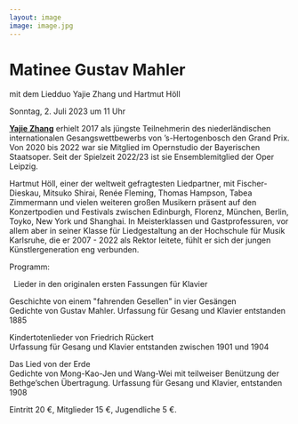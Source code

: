 ```yaml
---
layout: image
image: image.jpg
---
```


# Matinee Gustav Mahler
mit dem Liedduo Yajie Zhang und Hartmut Höll
  
Sonntag, 2. Juli 2023 um 11 Uhr
  
[**Yajie Zhang**](https://www.yajiezhang.com/) erhielt 2017 als jüngste Teilnehmerin des niederländischen internationalen Gesangswettbewerbs von ’s-Hertogenbosch den Grand Prix. Von 2020 bis 2022 war sie Mitglied im Opernstudio der Bayerischen Staatsoper. Seit der Spielzeit 2022/23 ist sie Ensemblemitglied der Oper Leipzig.

Hartmut Höll, einer der weltweit gefragtesten Liedpartner, mit Fischer-Dieskau, Mitsuko Shirai, Renée Fleming, Thomas Hampson, Tabea Zimmermann und vielen weiteren großen Musikern präsent auf den Konzertpodien und Festivals zwischen Edinburgh, Florenz, München, Berlin, Toyko, New York und Shanghai. In Meisterklassen und Gastprofessuren, vor allem aber in seiner Klasse für Liedgestaltung an der Hochschule für Musik Karlsruhe, die er 2007 - 2022 als Rektor leitete, fühlt er sich der jungen Künstlergeneration eng verbunden.

  
Programm:
       
 
Lieder in den originalen ersten Fassungen für Klavier 

Geschichte von einem "fahrenden Gesellen" in vier Gesängen    
Gedichte von Gustav Mahler. 
Urfassung für Gesang und Klavier entstanden 1885

Kindertotenlieder von Friedrich Rückert   
Urfassung für Gesang und Klavier entstanden zwischen 1901 und 1904

Das Lied von der Erde   
Gedichte von Mong-Kao-Jen und Wang-Wei mit teilweiser Benützung der Bethge’schen Übertragung. 
Urfassung für Gesang und Klavier, entstanden 1908


Eintritt 20 €, Mitglieder 15 €, Jugendliche 5 €.